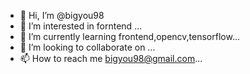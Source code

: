 - 👋 Hi, I’m @bigyou98
- 👀 I’m interested in forntend ...
- 🌱 I’m currently learning frontend,opencv,tensorflow...
- 💞️ I’m looking to collaborate on ...
- 📫 How to reach me bigyou98@gmail.com...

<!---
bigyou98/bigyou98 is a ✨ special ✨ repository because its `README.md` (this file) appears on your GitHub profile.
You can click the Preview link to take a look at your changes.
--->

